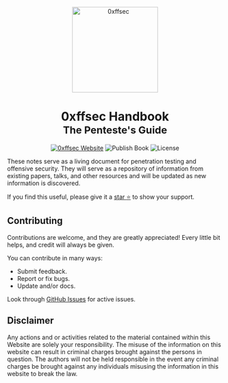 <p align="center">
    <a href="https://0xffsec.com/handbook">
        <img src="https://0xffsec.com/handbook/images/logo.png" alt="0xffsec" width="200">
    </a>
</p>
<h1 align="center">
0xffsec Handbook
<br/>
<small>The Penteste's Guide</small>
</h1>
<p align="center">
    <a href="http://0xffsec.com/handbook"><img src="https://img.shields.io/badge/website-url-success" alt="0xffsec Website"></a>
    <img src="https://github.com/0xffsec/book/workflows/Publish%20Book/badge.svg" alt="Publish Book">
    <img alt="License" src="https://img.shields.io/github/license/0xffsec/handbook">
</p>

These notes serve as a living document
for penetration testing
and offensive security.
They will serve
as a repository of information
from existing papers,
talks,
and other resources
and will be updated
as new information is discovered.

If you find this useful,
please give it a [star :star:](https://github.com/0xffsec/handbook)
to show your support.

## Contributing

Contributions are welcome,
and they are greatly appreciated!
Every little bit helps,
and credit will always be given.

You can contribute in many ways:

- Submit feedback.
- Report or fix bugs.
- Update and/or docs.

Look through [GitHub Issues](https://github.com/0xffsec/handbook/issues)
for active issues.

## Disclaimer

Any actions and or activities related to the material contained within this Website are solely your responsibility. The misuse of the information on this website can result in criminal charges brought against the persons in question.
The authors will not be held responsible in the event any criminal charges be brought against any individuals misusing the information in this website to break the law.
